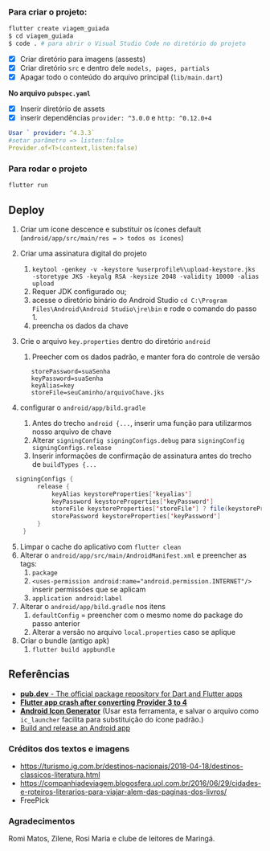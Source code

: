 ### Para criar o projeto:

```bash
flutter create viagem_guiada
$ cd viagem_guiada
$ code . # para abrir o Visual Studio Code no diretório do projeto
```

- [x] Criar diretório para imagens (assests)
- [x] Criar diretório `src` e dentro dele `models, pages, partials`
- [x] Apagar todo o conteúdo do arquivo principal (`lib/main.dart`)

**No arquivo `pubspec.yaml`**

- [x] Inserir diretório de assets
- [x] inserir dependências `provider: ^3.0.0` e  `http: ^0.12.0+4`

```yaml
Usar ` provider: ^4.3.3`
#setar parâmetro => listen:false
Provider.of<T>(context,listen:false)
```

### Para rodar o projeto

`flutter run`

## Deploy

1. Criar um ícone descence e substituir os ícones default (`android/app/src/main/res = > todos os ícones`)
2. Criar uma assinatura digital do projeto 
   1. `keytool -genkey -v -keystore %userprofile%\upload-keystore.jks -storetype JKS -keyalg RSA -keysize 2048 -validity 10000 -alias upload`
   2. Requer JDK configurado ou;
   3. acesse o diretório binário do Android Studio  `cd C:\Program Files\Android\Android Studio\jre\bin` e rode o comando do passo 1.
   4. preencha os dados da chave
3. Crie o arquivo `key.properties`  dentro do diretório `android`
   1. Preecher com os dados padrão, e manter fora do controle de versão 
   
   ```porperties
      storePassword=suaSenha
      keyPassword=suaSenha
      keyAlias=key
      storeFile=seuCaminho/arquivoChave.jks
   ```

4. configurar o `android/app/bild.gradle`
   1. Antes do trecho `android {...`, inserir uma função para utilizarmos nosso arquivo de chave
   2. Alterar `signingConfig signingConfigs.debug` para `signingConfig signingConfigs.release`
   3. Inserir informações de confirmação de assinatura antes do trecho de `buildTypes {...`

```java
  signingConfigs {
        release {
            keyAlias keystoreProperties['keyalias']
            keyPassword keystoreProperties['keyPassword']
            storeFile keystoreProperties['storeFile'] ? file(keystoreProperties['storeFile']) : null
            storePassword keystoreProperties['keyPassword']
        }
    }
```

5.  Limpar o cache do aplicativo com `flutter clean` 
6.  Alterar o `android/app/src/main/AndroidManifest.xml` e preencher as tags:
    1.  `package`
    2.  `<uses-permission android:name="android.permission.INTERNET"/>` inserir permissões que se aplicam
    3.  `application android:label`
7.  Alterar o `android/app/bild.gradle` nos itens
    1.  `defaultConfig` = preencher com o mesmo nome do package do passo anterior
    2.  Alterar a versão no arquivo `local.properties` caso se aplique
8.  Criar o bundle (antigo apk)
    1.  `flutter build appbundle`




## Referências

- [**pub.dev** - The official package repository for Dart and Flutter apps](https://pub.dev/)
- [**Flutter app crash after converting Provider 3 to 4**](https://stackoverflow.com/questions/59590673/flutter-app-crash-after-converting-provider-3-to-4)
- [**Android Icon Generator**](https://romannurik.github.io/AndroidAssetStudio/icons-launcher.html#foreground.type=clipart&foreground.clipart=android&foreground.space.trim=1&foreground.space.pad=0.25&foreColor=rgba(96%2C%20125%2C%20139%2C%200)&backColor=rgb(68%2C%20138%2C%20255)&crop=0&backgroundShape=circle&effects=none&name=ic_launcher) (Usar esta ferramenta, e salvar o arquivo como `ic_launcher` facilita para substituição do ícone padrão.)
- [Build and release an Android app](https://docs.flutter.dev/deployment/android)

### Créditos dos textos e imagens

- https://turismo.ig.com.br/destinos-nacionais/2018-04-18/destinos-classicos-literatura.html
- https://companhiadeviagem.blogosfera.uol.com.br/2016/06/29/cidades-e-roteiros-literarios-para-viajar-alem-das-paginas-dos-livros/
- FreePick

### Agradecimentos

Romi Matos, Zilene, Rosi Maria e clube de leitores de Maringá.
